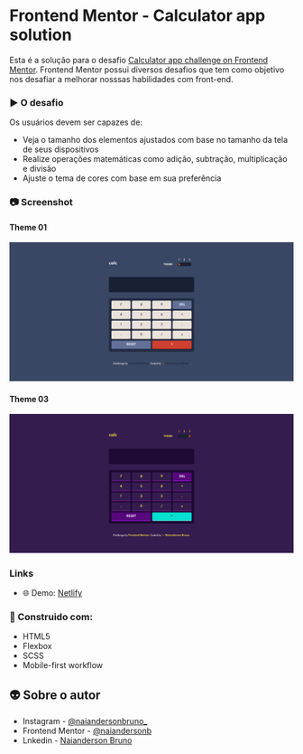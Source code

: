 # Frontend Mentor - Calculator app solution

Esta é a solução para o desafio [Calculator app challenge on Frontend Mentor](https://www.frontendmentor.io/challenges/calculator-app-9lteq5N29). Frontend Mentor possui diversos desafios que tem como objetivo nos desafiar a melhorar nosssas habilidades com front-end.

### ▶️ O desafio

Os usuários devem ser capazes de:

- Veja o tamanho dos elementos ajustados com base no tamanho da tela de seus dispositivos
- Realize operações matemáticas como adição, subtração, multiplicação e divisão
- Ajuste o tema de cores com base em sua preferência
### 📷 Screenshot

#### Theme 01
![](./assets/images/print-theme-1.png)

#### Theme 03
![](./assets/images/print-theme-3.png)


### Links

- 🌐 Demo: [Netlify](calculatorapp-js.netlify.app)

### 💼 Construido com:

- HTML5
- Flexbox
- SCSS
- Mobile-first workflow

## 👽 Sobre o autor

- Instagram - [@naiandersonbruno_](https://www.instagram.com/naiandersonbruno_/)
- Frontend Mentor - [@naiandersonb](https://www.frontendmentor.io/profile/naiandersonb)
- Lnkedin - [Naianderson Bruno](www.linkedin.com/in/naianderson-bruno-franca)
